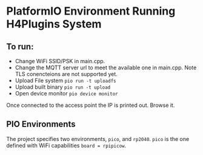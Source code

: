 # PlatformIO Environment Running H4Plugins System

## To run: 
- Change WiFi SSID/PSK in main.cpp.
- Change the MQTT server url to meet the available one in main.cpp. Note TLS conencteions are not supported yet.
- Upload File system `pio run -t uploadfs`
- Upload built binary `pio run -t upload`
- Open device monitor `pio device monitor`

Once connected to the access point the IP is printed out. Browse it.

## PIO Environments
The project specifies two environments, `pico`, and `rp2040`. `pico` is the one defined with WiFi capabilities `board = rpipicow`. 